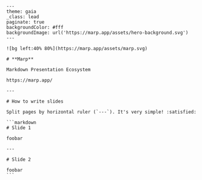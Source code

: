     ---
    theme: gaia
    _class: lead
    paginate: true
    backgroundColor: #fff
    backgroundImage: url('https://marp.app/assets/hero-background.svg')
    ---

    ![bg left:40% 80%](https://marp.app/assets/marp.svg)

    # **Marp**

    Markdown Presentation Ecosystem

    https://marp.app/

    ---

    # How to write slides

    Split pages by horizontal ruler (`---`). It's very simple! :satisfied:

    ```markdown
    # Slide 1

    foobar

    ---

    # Slide 2

    foobar
    ```